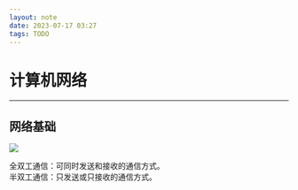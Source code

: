 ```yaml
---
layout: note
date: 2023-07-17 03:27
tags: TODO
---
```


# 计算机网络

---

## 网络基础

![](网络结构.png)

全双工通信：可同时发送和接收的通信方式。  
半双工通信：只发送或只接收的通信方式。